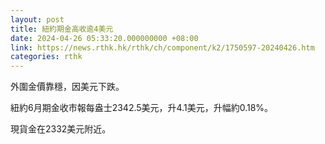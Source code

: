 ```yaml
---
layout: post
title: 紐約期金高收逾4美元
date: 2024-04-26 05:33:20.000000000 +08:00
link: https://news.rthk.hk/rthk/ch/component/k2/1750597-20240426.htm
categories: rthk
---
```


外圍金價靠穩，因美元下跌。

紐約6月期金收市報每盎士2342.5美元，升4.1美元，升幅約0.18%。

現貨金在2332美元附近。
